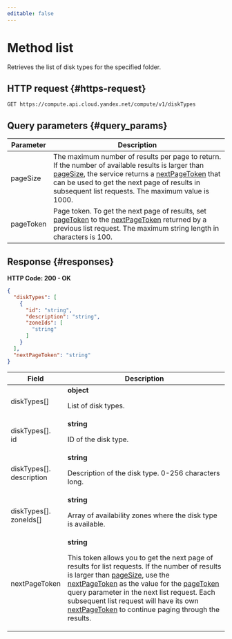 ```yaml
---
editable: false
---
```


# Method list
Retrieves the list of disk types for the specified folder.
 

 
## HTTP request {#https-request}
```
GET https://compute.api.cloud.yandex.net/compute/v1/diskTypes
```
 
## Query parameters {#query_params}
 
Parameter | Description
--- | ---
pageSize | The maximum number of results per page to return. If the number of available results is larger than [pageSize](/docs/compute/api-ref/DiskType/list#query_params), the service returns a [nextPageToken](/docs/compute/api-ref/DiskType/list#responses) that can be used to get the next page of results in subsequent list requests.  The maximum value is 1000.
pageToken | Page token. To get the next page of results, set [pageToken](/docs/compute/api-ref/DiskType/list#query_params) to the [nextPageToken](/docs/compute/api-ref/DiskType/list#responses) returned by a previous list request.  The maximum string length in characters is 100.
 
## Response {#responses}
**HTTP Code: 200 - OK**

```json 
{
  "diskTypes": [
    {
      "id": "string",
      "description": "string",
      "zoneIds": [
        "string"
      ]
    }
  ],
  "nextPageToken": "string"
}
```

 
Field | Description
--- | ---
diskTypes[] | **object**<br><p>List of disk types.</p> 
diskTypes[].<br>id | **string**<br><p>ID of the disk type.</p> 
diskTypes[].<br>description | **string**<br><p>Description of the disk type. 0-256 characters long.</p> 
diskTypes[].<br>zoneIds[] | **string**<br><p>Array of availability zones where the disk type is available.</p> 
nextPageToken | **string**<br><p>This token allows you to get the next page of results for list requests. If the number of results is larger than <a href="/docs/compute/api-ref/DiskType/list#query_params">pageSize</a>, use the <a href="/docs/compute/api-ref/DiskType/list#responses">nextPageToken</a> as the value for the <a href="/docs/compute/api-ref/DiskType/list#query_params">pageToken</a> query parameter in the next list request. Each subsequent list request will have its own <a href="/docs/compute/api-ref/DiskType/list#responses">nextPageToken</a> to continue paging through the results.</p> 